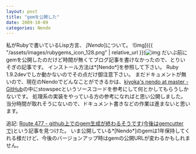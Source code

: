 ```yaml
---
layout: post
title: "gemを公開した"
date: 2009-10-09
categories: Nendo
---
```

私がRubyで書いているLisp方言、 *[Nendo*]について。
![img]({{ "/assets/images/rubygems_icon_128.png" | relative_url }})![img](http://allgems.ruby-forum.com/images/rubygems-125x125t.png)
だいぶ前にgemを公開したのだけど時間が無くてブログ記事を書けなかったので、とりいそぎの記事です。
インストール方法は*[Nendo*]を参照して下さい。
Ruby 1.9.2devでしか動かないのでその点だけ御注意下さい。
まだドキュメントが無いので、現在のNendoでどんなことができるかは、[kiyoka's nendo at master - GitHub](http://github.com/kiyoka/nendo/tree/master)の中にstowspecというソースコードを参考にして何とかしてもらうしかないです。
処理系の実装をやっている方の参考になればと思い公開しました。
当分時間が取れそうにないので、ドキュメント書きなどの作業は進まないと思います。

追記:
[Route 477 - github上でのgem生成が終わるそうです(今後はgemcutterで)](http://route477.net/d/?date=20091009#p01)という記事を見つけた。
いま公開している*[Nendo*]のgemは1年保持してくれる様だけど、今後のバージョンアップ時はgemの公開URLが変わるかもしれません。
